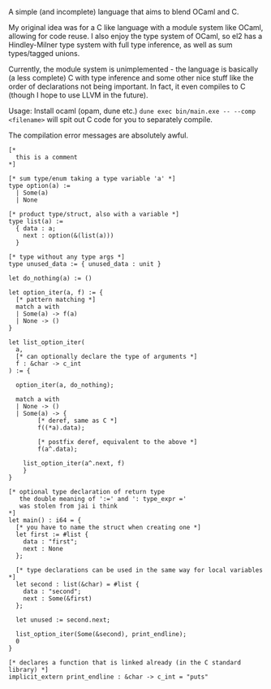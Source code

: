 A simple (and incomplete) language that aims to blend OCaml and C.

My original idea was for a C like language with a module system like OCaml,
allowing for code reuse. I also enjoy the type system of OCaml, so el2
has a Hindley-Milner type system with full type inference, as well as sum types/tagged unions.

Currently, the module system is unimplemented - the language is basically (a less complete) C with type inference and some other nice stuff like the order of declarations not being important.
In fact, it even compiles to C (though I hope to use LLVM in the future).

Usage:
Install ocaml (opam, dune etc.)
`dune exec bin/main.exe -- --comp <filename>` will spit out C code for you to separately compile.

The compilation error messages are absolutely awful.

```
[*
  this is a comment
*]

[* sum type/enum taking a type variable 'a' *]
type option(a) :=
  | Some(a)
  | None

[* product type/struct, also with a variable *]
type list(a) :=
  { data : a;
    next : option(&(list(a)))
  }

[* type without any type args *]
type unused_data := { unused_data : unit }

let do_nothing(a) := ()

let option_iter(a, f) := {
  [* pattern matching *]
  match a with
  | Some(a) -> f(a)
  | None -> ()
}

let list_option_iter(
  a,
  [* can optionally declare the type of arguments *]
  f : &char -> c_int
) := {

  option_iter(a, do_nothing);

  match a with
  | None -> ()
  | Some(a) -> {
        [* deref, same as C *]
        f((*a).data);

        [* postfix deref, equivalent to the above *]
        f(a^.data);

	list_option_iter(a^.next, f)
    }
}

[* optional type declaration of return type
   the double meaning of ':=' and ': type_expr ='
   was stolen from jai i think
*]
let main() : i64 = {
  [* you have to name the struct when creating one *]
  let first := #list {
    data : "first";
    next : None
  };

  [* type declarations can be used in the same way for local variables *]
  let second : list(&char) = #list {
    data : "second";
    next : Some(&first)
  };

  let unused := second.next;

  list_option_iter(Some(&second), print_endline);
  0
}

[* declares a function that is linked already (in the C standard library) *]
implicit_extern print_endline : &char -> c_int = "puts"
```
